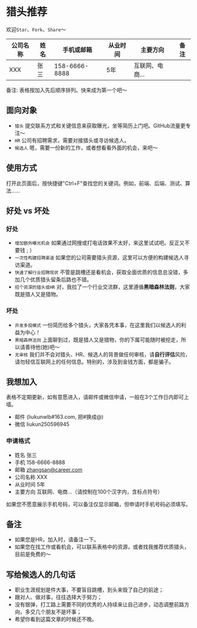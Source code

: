 # 猎头推荐

欢迎`Star`、`Fork`、`Share`～

|  公司名称  |  姓名  |  手机或邮箱  |  从业时间  |  主要方向  |  备注  | 
|  ----  |  ----  |  ----  |  ----  |  ----  |  ----  | 
|  XXX  |  张三  |  158-6666-8888  |  5年  |  互联网、电商...  |    |

备注: 表格按加入先后顺序排列。快来成为第一个吧～

## 面向对象

* `猎头` 提交联系方式和关键信息来获取曝光，坐等简历上门吧。GitHub流量更专注～
* `HR` 公司有招聘需求，需要对接猎头或寻访候选人。
* `候选人` 嗯，需要一份新的工作，或者想看看外面的机会，来吧～

## 使用方式

打开此页面后，按快捷键"Ctrl+F"查找您的关键词。例如，前端、后端、测试、算法......

## 好处 vs 坏处

### 好处

* `增加额外曝光机会` 如果通过网搜或打电话效果不太好，来这里试试吧。反正又不要钱 ; ）
* `一次性构建招聘渠道` 如果您的公司需要猎头资源，这里可以方便的构建候选人寻访渠道。
* `快速了解行业招聘现状` 不管是跳槽还是看机会，获取全面优质的信息总没错，多加几个优质猎头留条后路也不错。
* `招个资深的猎头或HR` 对，我拉了一个行业交流群，这里遵循**黑暗森林法则**，大家既是猎人又是猎物。

### 坏处

* `并发多投模式` 一份简历给多个猎头，大家各凭本事，在这里我们以候选人的利益为中心！
* `黑暗森林法则` 上面聊到过，既是猎人又是猎物，你的下属可能随时被挖走，所以请善待他(她)吧～
* `无审核` 我们并不会对猎头、HR、候选人的背景做任何审核，请**自行评估**风险，请勿轻信互联网上的任何信息。特别的，涉及到金钱方面，都是骗子。

## 我想加入
表格不定期更新，如有意愿进入，请邮件或微信申请，一般在3个工作日内即可上墙。

* 邮件 (liukunwlb#163.com, 把#换成@)
* 微信 liukun250596945

### 申请格式
* 姓名 张三
* 手机 158-6666-8888
* 邮箱 zhangsan@career.com
* 公司名称 XXX
* 从业时间 5年
* 主要方向 互联网、电商...（请控制在100个汉字内，含标点符号）

如果您不愿意展示手机号码，可以备注仅显示邮箱，但申请时手机号码必须填写。

## 备注

* 如果您是HR，加入时，请备注一下。
* 如果您在找工作或看机会，可以联系表格中的资源，或者找我推荐优质猎头，目前是免费的～

## 写给候选人的几句话
* 职业生涯规划是件大事，不要盲目跳槽，到头来毁了自己的前途；
* 跟对人、做对事，往往选择大于努力；
* 没有银弹，打工路上需要不同的优秀的人持续来让自己进步，动态调整前路方向，多交几个朋友不是坏事；
* 希望你看到这篇文章的时候还不晚。
